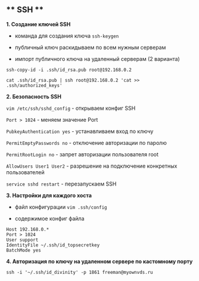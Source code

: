 ## ** SSH **

**1. Создание ключей SSH**

- команда для создания ключа
`ssh-keygen`

- публичный ключ раскидываем по всем нужным серверам

- импорт публичного ключа на удаленный серверам (2 варианта)

`ssh-copy-id -i .ssh/id_rsa.pub root@192.168.0.2`

`cat .ssh/id_rsa.pub | ssh root@192.168.0.2 'cat >> .ssh/authorized_keys' `


**2. Безопасность SSH**

`vim /etc/ssh/sshd_config` - открываем конфиг SSH

`Port > 1024` - меняем значение Port

`PubkeyAuthentication yes` - устанавливаем вход по ключу

`PermitEmptyPasswords no` - отключение авторизации по паролю

`PermitRootLogin no` - запрет авторизации пользователя root

`AllowUsers User1 User2` - разрешение на подключение конкретных пользователей

`service sshd restart` - перезапускаем SSH


**3. Настройки для каждого хоста**

- файл конфигурации
`vim .ssh/config`

- содержимое конфиг файла
```
Host 192.168.0.*
Port > 1024
User support
IdentityFile ~/.ssh/id_topsecretkey
BatchMode yes
```

**4. Авторизация по ключу на удаленном сервере по кастомному порту**

`ssh -i '~/.ssh/id_divinity' -p 1861 freeman@myownvds.ru`




